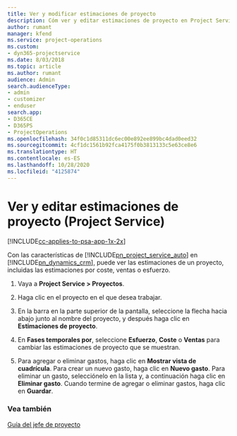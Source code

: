 ```yaml
---
title: Ver y modificar estimaciones de proyecto
description: Cóm ver y editar estimaciones de proyecto en Project Service
author: rumant
manager: kfend
ms.service: project-operations
ms.custom:
- dyn365-projectservice
ms.date: 8/03/2018
ms.topic: article
ms.author: rumant
audience: Admin
search.audienceType:
- admin
- customizer
- enduser
search.app:
- D365CE
- D365PS
- ProjectOperations
ms.openlocfilehash: 34f0c1d85311dc6ec00e892ee899bc4dad0eed32
ms.sourcegitcommit: 4cf1dc1561b92fca4175f0b3813133c5e63ce8e6
ms.translationtype: HT
ms.contentlocale: es-ES
ms.lasthandoff: 10/28/2020
ms.locfileid: "4125874"
---
```

# <a name="view-and-edit-project-estimates-project-service"></a>Ver y editar estimaciones de proyecto (Project Service)

[!INCLUDE[cc-applies-to-psa-app-1x-2x](../includes/cc-applies-to-psa-app-1x-2x.md)]

Con las características de [!INCLUDE[pn_project_service_auto](../includes/pn-project-service-auto.md)] en [!INCLUDE[pn_dynamics_crm](../includes/pn-dynamics-crm.md)], puede ver las estimaciones de un proyecto, incluidas las estimaciones por coste, ventas o esfuerzo.  
  
1.  Vaya a **Project Service > Proyectos**.  
  
2.  Haga clic en el proyecto en el que desea trabajar.  
  
3.  En la barra en la parte superior de la pantalla, seleccione la flecha hacia abajo junto al nombre del proyecto, y después haga clic en **Estimaciones de proyecto**.  
  
4.  En **Fases temporales por**, seleccione **Esfuerzo**, **Coste** o **Ventas** para cambiar las estimaciones de proyecto que se muestran.  
  
5.  Para agregar o eliminar gastos, haga clic en **Mostrar vista de cuadrícula**. Para crear un nuevo gasto, haga clic en **Nuevo gasto**. Para eliminar un gasto, selecciónelo en la lista y, a continuación haga clic en **Eliminar gasto**. Cuando termine de agregar o eliminar gastos, haga clic en **Guardar**.  
  
### <a name="see-also"></a>Vea también  
 [Guía del jefe de proyecto](../psa/project-manager-guide.md)
